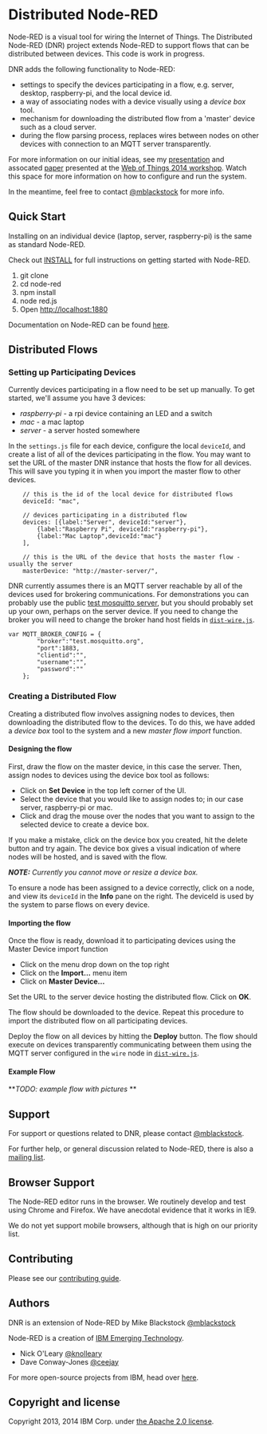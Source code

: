 # Distributed Node-RED

Node-RED is a visual tool for wiring the Internet of Things.  The Distributed Node-RED (DNR) project extends Node-RED to support flows that can be distributed between devices.  This code is work in progress.

DNR adds the following functionality to Node-RED:

* settings to specify the devices participating in a flow, e.g. server, desktop, raspberry-pi, and the local device id.
* a way of associating nodes with a device visually using a *device box* tool.
* mechanism for downloading the distributed flow from a 'master' device such as a cloud server.
* during the flow parsing process, replaces wires between nodes on other devices with connection to an MQTT server transparently.

For more information on our initial ideas, see my [presentation](http://www.slideshare.net/MichaelBlackstock/wo-t-2014-blackstock-2) and assocated [paper](http://www.webofthings.org/wp-content/uploads/2009/07/wot20140_submission_1.pdf) presented at the [Web of Things 2014 workshop](http://www.webofthings.org/events/wot/). Watch this space for more information on how to configure and run the system.

In the meantime, feel free to contact [@mblackstock](http://twitter.com/mblackstock) for more info.

## Quick Start

Installing on an individual device (laptop, server, raspberry-pi) is the same as standard Node-RED.

Check out [INSTALL](INSTALL.md) for full instructions on getting started with Node-RED.

1. git clone
2. cd node-red
3. npm install
4. node red.js
5. Open <http://localhost:1880>

Documentation on Node-RED can be found [here](http://nodered.org/docs/).

## Distributed Flows

### Setting up Participating Devices

Currently devices participating in a flow need to be set up manually.  To get started, we'll assume you have 3 devices:

* *raspberry-pi* - a rpi device containing an LED and a switch
* *mac* - a mac laptop
* *server* - a server hosted somewhere

In the `settings.js` file for each device, configure the local `deviceId`, and create a list of all of the devices participating in the flow.  You may want to set the URL of the master DNR instance that hosts the flow for all devices.  This will save you typing it in when you import the master flow to other devices.

```
    // this is the id of the local device for distributed flows
    deviceId: "mac",

    // devices participating in a distributed flow
    devices: [{label:"Server", deviceId:"server"},
        {label:"Raspberry Pi", deviceId:"raspberry-pi"},
        {label:"Mac Laptop",deviceId:"mac"}
    ],

    // this is the URL of the device that hosts the master flow - usually the server
    masterDevice: "http://master-server/",
```

DNR currently assumes there is an MQTT server reachable by all of the devices used for brokering communications.  For demonstrations you can probably use the public [test mosquitto server](http://test.mosquitto.org/), but you should probably set up your own, perhaps on the server device.  If you need to change the broker you will need to change the broker hand host fields in [`dist-wire.js`](nodes/dist/dist-wire.js).

```
var MQTT_BROKER_CONFIG = {
        "broker":"test.mosquitto.org",
        "port":1883,
        "clientid":"",
        "username":"",
        "password":""
    };
```

### Creating a Distributed Flow

Creating a distributed flow involves assigning nodes to devices, then downloading the distributed
flow to the devices.  To do this, we have added a *device box* tool to the system and a new *master flow import* function.

#### Designing the flow

First, draw the flow on the master device, in this case the server.  Then, assign nodes to devices using the device box tool as follows:

* Click on **Set Device** in the top left corner of the UI.
* Select the device that you would like to assign nodes to; in our case server, raspberry-pi or mac.
* Click and drag the mouse over the nodes that you want to assign to the selected device to create a device box.

If you make a mistake, click on the device box you created, hit the delete button and try again.  The device box gives a visual indication of where nodes will be hosted, and is saved with the flow.

***NOTE:*** *Currently you cannot move or resize a device box.*

To ensure a node has been assigned to a device correctly, click on a node, and view its `deviceId` in the **Info** pane on the right.  The deviceId is used by the system to parse flows on every device.

#### Importing the flow

Once the flow is ready, download it to participating devices using the Master Device import function

* Click on the menu drop down on the top right
* Click on the **Import...** menu item
* Click on **Master Device...** 

Set the URL to the server device hosting the distributed flow.  Click on **OK**.

The flow should be downloaded to the device.  Repeat this procedure to import the distributed flow on all participating devices.

Deploy the flow on all devices by hitting the **Deploy** button.  The flow should execute on devices transparently communicating between them using the MQTT server configured in the `wire` node in [`dist-wire.js`](nodes/dist/dist-wire.js).

#### Example Flow

***TODO: example flow with pictures*
**

## Support

For support or questions related to DNR, please contact [@mblackstock](http://twitter.com/mblackstock).

For further help, or general discussion related to Node-RED, there is also a [mailing list](https://groups.google.com/forum/#!forum/node-red).

## Browser Support

The Node-RED editor runs in the browser. We routinely develop and test using
Chrome and Firefox. We have anecdotal evidence that it works in IE9.

We do not yet support mobile browsers, although that is high on our priority
list.

## Contributing

Please see our [contributing guide](https://github.com/node-red/node-red/blob/master/CONTRIBUTING.md).

## Authors

DNR is an extension of Node-RED by Mike Blackstock [@mblackstock](http://twitter.com/mblackstock)

Node-RED is a creation of [IBM Emerging Technology](http://ibm.com/blogs/et).

* Nick O'Leary [@knolleary](http://twitter.com/knolleary)
* Dave Conway-Jones [@ceejay](http://twitter.com/ceejay)

For more open-source projects from IBM, head over [here](http://ibm.github.io).

## Copyright and license

Copyright 2013, 2014 IBM Corp. under [the Apache 2.0 license](LICENSE).
